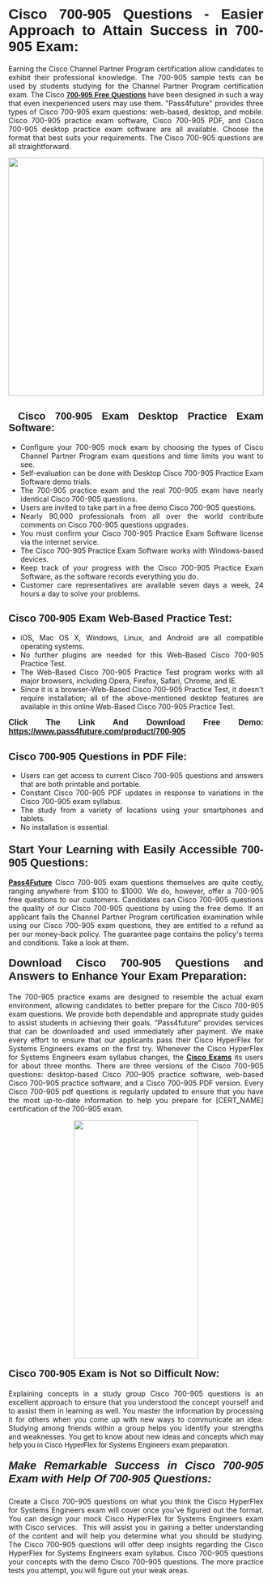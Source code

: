 <h1 style="text-align: justify;"><span style="font-family:Tahoma,Geneva,sans-serif;"><strong>Cisco 700-905 Questions - Easier Approach to Attain Success in 700-905 Exam:</strong></span></h1>

<p style="text-align: justify;">Earning the Cisco Channel Partner Program certification allow candidates to exhibit their professional knowledge. The 700-905 sample tests can be used by students studying for the Channel Partner Program certification exam. The Cisco <a href="https://www.pass4future.com/questions/cisco/700-905" target="_blank"><span style="font-family:Tahoma,Geneva,sans-serif;"><strong>700-905 Free Questions</strong></span></a> have been designed in such a way that even inexperienced users may use them. "Pass4future" provides three types of Cisco 700-905 exam questions: web-based, desktop, and mobile. Cisco 700-905 practice exam software, Cisco 700-905 PDF, and Cisco 700-905 desktop practice exam software are all available. Choose the format that best suits your requirements. The Cisco 700-905 questions are all straightforward.</p>

<p style="text-align: justify;"><a href="https://www.pass4future.com/product/700-905" target="_blank"><img alt="" src="https://lh3.googleusercontent.com/pw/AM-JKLU5_aushiRQbaoUdVonD_1om6esFnUm_j21jdeI1V3aesz_ETcO2Y8QVj0ZamD1vJ__MzXKNoh3XzzrDTXgudBuMwEatvdphNwcixeZDIncATvFdVanIchOfqVuIJHbWkG03KYMH2pwXnb7WaAnvI3g=w1366-h490-no?authuser=0" style="width: 100%; height: 470px;" /></a></p>

<h2 style="text-align: justify;"><strong><span style="font-family:Tahoma,Geneva,sans-serif;"><span style="font-size:20px;"> Cisco 700-905 Exam Desktop Practice Exam Software:</span></span></strong></h2>

<ul>
	<li style="text-align: justify;">Configure your 700-905 mock exam by choosing the types of Cisco Channel Partner Program exam questions and time limits you want to see.</li>
	<li style="text-align: justify;">Self-evaluation can be done with Desktop Cisco 700-905 Practice Exam Software demo trials.</li>
	<li style="text-align: justify;">The 700-905 practice exam and the real 700-905 exam have nearly identical Cisco 700-905 questions.</li>
	<li style="text-align: justify;">Users are invited to take part in a free demo Cisco 700-905 questions.</li>
	<li style="text-align: justify;">Nearly 90,000 professionals from all over the world contribute comments on Cisco 700-905 questions upgrades.</li>
	<li style="text-align: justify;">You must confirm your Cisco 700-905 Practice Exam Software license via the internet service.</li>
	<li style="text-align: justify;">The Cisco 700-905 Practice Exam Software works with Windows-based devices.</li>
	<li style="text-align: justify;">Keep track of your progress with the Cisco 700-905 Practice Exam Software, as the software records everything you do.</li>
	<li style="text-align: justify;">Customer care representatives are available seven days a week, 24 hours a day to solve your problems.</li>
</ul>

<h2 style="text-align: justify;"><span style="font-family:Tahoma,Geneva,sans-serif;"><strong><span style="font-size:20px;">Cisco 700-905 Exam Web-Based Practice Test:</span></strong></span></h2>

<ul>
	<li style="text-align: justify;">iOS, Mac OS X, Windows, Linux, and Android are all compatible operating systems.</li>
	<li style="text-align: justify;">No further plugins are needed for this Web-Based Cisco 700-905 Practice Test.</li>
	<li style="text-align: justify;">The Web-Based Cisco 700-905 Practice Test program works with all major browsers, including Opera, Firefox, Safari, Chrome, and IE.</li>
	<li style="text-align: justify;">Since it is a browser-Web-Based Cisco 700-905 Practice Test, it doesn't require installation; all of the above-mentioned desktop features are available in this online Web-Based Cisco 700-905 Practice Test.</li>
</ul>

<p style="text-align: justify;"><span style="font-family:Tahoma,Geneva,sans-serif;"><span style="font-size:16px;"><strong>Click The Link And Download Free Demo:</strong></span></span> <a href="https://www.pass4future.com/product/700-905" target="_blank"><span style="font-family:Tahoma,Geneva,sans-serif;"><span style="font-size:16px;"><strong>https://www.pass4future.com/product/700-905</strong></span></span></a></p>

<h2 style="text-align: justify;"><strong><span style="font-family:Tahoma,Geneva,sans-serif;"><span style="font-size:20px;">Cisco 700-905 Questions in PDF File:</span></span></strong></h2>

<ul>
	<li style="text-align: justify;">Users can get access to current Cisco 700-905 questions and answers that are both printable and portable.</li>
	<li style="text-align: justify;">Constant Cisco 700-905 PDF updates in response to variations in the Cisco 700-905 exam syllabus.</li>
	<li style="text-align: justify;">The study from a variety of locations using your smartphones and tablets.</li>
	<li style="text-align: justify;">No installation is essential.</li>
</ul>

<h3 style="text-align: justify;"><span style="font-family:Tahoma,Geneva,sans-serif;"><strong><span style="font-size:22px;">Start Your Learning with Easily Accessible 700-905 Questions:</span></strong></span></h3>

<p style="text-align: justify;"><strong><a href="https://www.pass4future.com/" target="_blank">Pass4Future</a></strong> Cisco 700-905 exam questions themselves are quite costly, ranging anywhere from $100 to $1000. We do, however, offer a 700-905 free questions to our customers. Candidates can Cisco 700-905 questions the quality of our Cisco 700-905 questions by using the free demo. If an applicant fails the Channel Partner Program certification examination while using our Cisco 700-905 exam questions, they are entitled to a refund as per our money-back policy. The guarantee page contains the policy's terms and conditions. Take a look at them.</p>

<h4 style="text-align: justify;"><strong><span style="font-family:Tahoma,Geneva,sans-serif;"><span style="font-size:22px;">Download Cisco 700-905 Questions and Answers to Enhance Your Exam Preparation:</span></span></strong></h4>

<p style="text-align: justify;">The 700-905 practice exams are designed to resemble the actual exam environment, allowing candidates to better prepare for the Cisco 700-905 exam questions. We provide both dependable and appropriate study guides to assist students in achieving their goals. “Pass4future” provides services that can be downloaded and used immediately after payment. We make every effort to ensure that our applicants pass their Cisco HyperFlex for Systems Engineers exams on the first try. Whenever the Cisco HyperFlex for Systems Engineers exam syllabus changes, the <strong><a href="https://www.pass4future.com/cisco" target="_blank">Cisco Exams</a></strong> its users for about three months. There are three versions of the Cisco 700-905 questions: desktop-based Cisco 700-905 practice software, web-based Cisco 700-905 practice software, and a Cisco 700-905 PDF version. Every Cisco 700-905 pdf questions is regularly updated to ensure that you have the most up-to-date information to help you prepare for [CERT_NAME] certification of the 700-905 exam.</p>

<p style="text-align: center;"><a href="https://www.pass4future.com/product/700-905" target="_blank"><img alt="" src="https://lh3.googleusercontent.com/pw/AM-JKLV3yUm3jiqqIo1xIsj1VJ_UeysYexQY-pRYO0rIFl3vg11QZioN-gzffpw2AfKqFynWuvoXOreWrWS0swpr4xmOSWfwII2jvatteuqrfxiWGFBSHPiZUCoi33jqeymK5dmu-0enyX6tayRCAMHw05jv=s617-no?authuser=0" style="width: 70%; height: 470px;" /></a></p>

<h4 style="text-align: justify;"><strong><span style="font-family:Tahoma,Geneva,sans-serif;"><span style="font-size:20px;">Cisco 700-905 Exam is Not so Difficult Now:</span></span></strong></h4>

<p style="text-align: justify;">Explaining concepts in a study group Cisco 700-905 questions is an excellent approach to ensure that you understood the concept yourself and to assist them in learning as well. You master the information by processing it for others when you come up with new ways to communicate an idea. Studying among friends within a group helps you identify your strengths and weaknesses. You get to know about new ideas and concepts <span style="font-family:Tahoma,Geneva,sans-serif;">which may help you in Cisco HyperFlex for Systems Engineers exam preparation.</span></p>

<h5 style="text-align: justify;"><span style="font-family:Tahoma,Geneva,sans-serif;"><span style="font-size:22px;"><strong>Make Remarkable Success in Cisco 700-905 Exam with Help Of 700-905 Questions:</strong></span></span></h5>

<p style="text-align: justify;">Create a Cisco 700-905 questions on what you think the Cisco HyperFlex for Systems Engineers exam will cover once you've figured out the format. You can design your mock Cisco HyperFlex for Systems Engineers exam with Cisco services.  This will assist you in gaining a better understanding of the content and will help you determine what you should be studying. The Cisco 700-905 questions will offer deep insights regarding the Cisco HyperFlex for Systems Engineers exam syllabus. Cisco 700-905 questions your concepts with the demo Cisco 700-905 questions. The more practice tests you attempt, you will figure out your weak areas.</p>

